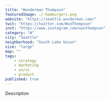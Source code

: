```yaml
---
title: "Wunderman Thompson"
featuredImage: ./-hamburgers.png
website: "https://seattle.wunderman.com/"
twit: "https://twitter.com/WunThompson"
inst: "https://www.instagram.com/wunthompson"
category: "W"
city: "Seattle"
neighborhood: "South Lake Union"
size: "large"
map: ""
tags:
    - strategy
    - marketing
    - ux/ui
    - product
published: true
---
```


Description
